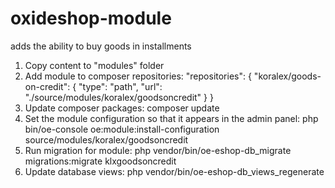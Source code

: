 # oxideshop-module
adds the ability to buy goods in installments

1) Copy content to "modules" folder
2) Add module to composer repositories:
   "repositories": {
        "koralex/goods-on-credit": {
            "type": "path",
            "url": "./source/modules/koralex/goodsoncredit"
        }
    }
3) Update composer packages:
   composer update
4) Set the module configuration so that it appears in the admin panel:
   php bin/oe-console oe:module:install-configuration source/modules/koralex/goodsoncredit
5) Run migration for module:
   php vendor/bin/oe-eshop-db_migrate migrations:migrate klxgoodsoncredit
6) Update database views:
   php vendor/bin/oe-eshop-db_views_regenerate
